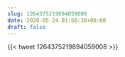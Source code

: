 ```yaml
---
slug: 1264375219894059008
date: 2020-05-24 01:58:38+00:00
draft: false
---
```


{{< tweet 1264375219894059008 >}}
